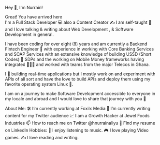 Hey 👋, I'm Nurrain!

Great! You have arrived here   
I'm a Full Stack Developer 💻 also a Content Creator ✍️
I am self-taught 🚀 and I love talking & writing about Web Development , & Software Development in general.

I have been coding for over eight (8) years and am currently a Backend Fintech Engineer 💸 with experience in working with Core Banking Services and SOAP Services with an extensive knowledge of building USSD (Short Codes) 📱 SDPs and the working on Mobile Money frameworks having integrated 👨🏻‍💻 and worked with teams from the major Telecos in Ghana.

I 💛 building real-time applications but I mostly work on and experiment with APIs of all sort and have the love to build APIs and deploy them using my favorite operating system Linux 👾.

I am on a journey to make Software Development accessible to everyone in my locale and abroad and I would love to share that journey with you 💛


About Me:
🛠   I’m currently working at Foxilx Media
🚀   I’m currently writing content for my Twitter audience
📈   I am a Growth Hacker at Jewel Foods Industries
📫   How to reach me on Twitter @hnurrainaliyu
💼   Find my resume on LinkedIn
Hobbies:
🎸   I enjoy listening to music.
🎮   I love playing Video games.
✍️   I love reading and writing.

